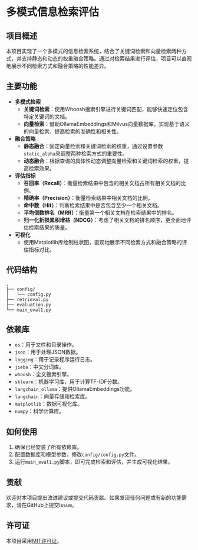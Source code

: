 # 多模式信息检索评估

## 项目概述
本项目实现了一个多模式的信息检索系统，结合了关键词检索和向量检索两种方式，并支持静态和动态的权重融合策略。通过对检索结果进行评估，项目可以直观地展示不同检索方式和融合策略的性能差异。

## 主要功能
- **多模式检索**
  - **关键词检索**：使用Whoosh搜索引擎进行关键词匹配，能够快速定位包含特定关键词的文档。
  - **向量检索**：借助OllamaEmbeddings和Milvus向量数据库，实现基于语义的向量检索，提高检索的准确性和相关性。
- **融合策略**
  - **静态融合**：固定向量检索和关键词检索的权重，通过设置参数`static_alpha`来调整两种检索方式的重要性。
  - **动态融合**：根据查询的具体性动态调整向量检索和关键词检索的权重，提高检索效果。
- **评估指标**
  - **召回率（Recall）**：衡量检索结果中包含的相关文档占所有相关文档的比例。
  - **精确率（Precision）**：衡量检索结果中相关文档的比例。
  - **命中数（Hit）**：判断检索结果中是否包含至少一个相关文档。
  - **平均倒数排名（MRR）**：衡量第一个相关文档在检索结果中的排名。
  - **归一化折损累积增益（NDCG）**：考虑了相关文档的排名顺序，更全面地评估检索结果的质量。
- **可视化**
  - 使用Matplotlib库绘制柱状图，直观地展示不同检索方式和融合策略的评估指标对比。

## 代码结构
```
.
├── config/
│   └── config.py
├── retrieval.py
├── evaluation.py
└── main_eval1.py
```

## 依赖库
- `os`：用于文件和目录操作。
- `json`：用于处理JSON数据。
- `logging`：用于记录程序运行日志。
- `jieba`：中文分词库。
- `whoosh`：全文搜索引擎。
- `sklearn`：机器学习库，用于计算TF-IDF分数。
- `langchain_ollama`：提供OllamaEmbeddings功能。
- `langchain`：向量存储和检索库。
- `matplotlib`：数据可视化库。
- `numpy`：科学计算库。

## 如何使用
1. 确保已经安装了所有依赖库。
2. 配置数据库和模型参数，修改`config/config.py`文件。
3. 运行`main_eval1.py`脚本，即可完成检索和评估，并生成可视化结果。

## 贡献
欢迎对本项目提出改进建议或提交代码贡献。如果发现任何问题或有新的功能需求，请在GitHub上提交Issue。

## 许可证
本项目采用[MIT许可证](https://opensource.org/licenses/MIT)。
